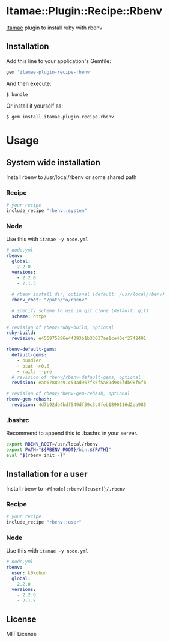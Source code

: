# Itamae::Plugin::Recipe::Rbenv

[Itamae](https://github.com/ryotarai/itamae) plugin to install ruby with rbenv

## Installation

Add this line to your application's Gemfile:

```ruby
gem 'itamae-plugin-recipe-rbenv'
```

And then execute:

    $ bundle

Or install it yourself as:

    $ gem install itamae-plugin-recipe-rbenv

# Usage
## System wide installation

Install rbenv to /usr/local/rbenv or some shared path

### Recipe

```ruby
# your recipe
include_recipe "rbenv::system"
```

### Node

Use this with `itamae -y node.yml`

```yaml
# node.yml
rbenv:
  global:
    2.2.0
  versions:
    - 2.2.0
    - 2.1.5

  # rbenv install dir, optional (default: /usr/local/rbenv)
  rbenv_root: "/path/to/rbenv"

  # specify scheme to use in git clone (default: git)
  scheme: https

# revision of rbenv/ruby-build, optional
ruby-build:
  revision: e455975286e44393b1b33037ae1ce40ef2742401

rbenv-default-gems:
  default-gems:
    - bundler
    - bcat ~>0.6
    - rails --pre
  # revision of rbenv/rbenv-default-gems, optional
  revision: ead67889c91c53ad967f85f5a89d986fdb98f6fb

# revision of rbenv/rbenv-gem-rehash, optional
rbenv-gem-rehash:
  revision: 4d7b92de4bdf549df59c3c8feb1890116d2ea985
```

### .bashrc

Recommend to append this to .bashrc in your server.

```bash
export RBENV_ROOT=/usr/local/rbenv
export PATH="${RBENV_ROOT}/bin:${PATH}"
eval "$(rbenv init -)"
```

## Installation for a user

Install rbenv to `~#{node[:rbenv][:user]}/.rbenv`

### Recipe

```ruby
# your recipe
include_recipe "rbenv::user"
```

### Node

Use this with `itamae -y node.yml`

```yaml
# node.yml
rbenv:
  user: k0kubun
  global:
    2.2.0
  versions:
    - 2.2.0
    - 2.1.5
```

## License

MIT License
